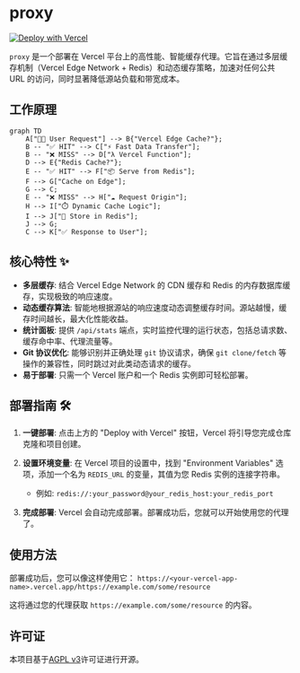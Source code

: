 # proxy 

[![Deploy with Vercel](https://vercel.com/button)](https://vercel.com/new/clone?repository-url=https%3A%2F%2Fgithub.com%2FShuakami%2Fproxy)

`proxy` 是一个部署在 Vercel 平台上的高性能、智能缓存代理。它旨在通过多层缓存机制（Vercel Edge Network + Redis）和动态缓存策略，加速对任何公共 URL 的访问，同时显著降低源站负载和带宽成本。

## 工作原理

```mermaid
graph TD
    A["👨‍💻 User Request"] --> B{"Vercel Edge Cache?"};
    B -- "✅ HIT" --> C["⚡️ Fast Data Transfer"];
    B -- "❌ MISS" --> D["λ Vercel Function"];
    D --> E{"Redis Cache?"};
    E -- "✅ HIT" --> F["📦 Serve from Redis"];
    F --> G["Cache on Edge"];
    G --> C;
    E -- "❌ MISS" --> H["☁️ Request Origin"];
    H --> I["⏱️ Dynamic Cache Logic"];
    I --> J["💾 Store in Redis"];
    J --> G;
    C --> K["✅ Response to User"];
```

## 核心特性 ✨

-   **多层缓存**: 结合 Vercel Edge Network 的 CDN 缓存和 Redis 的内存数据库缓存，实现极致的响应速度。
-   **动态缓存算法**: 智能地根据源站的响应速度动态调整缓存时间。源站越慢，缓存时间越长，最大化性能收益。
-   **统计面板**: 提供 `/api/stats` 端点，实时监控代理的运行状态，包括总请求数、缓存命中率、代理流量等。
-   **Git 协议优化**: 能够识别并正确处理 `git` 协议请求，确保 `git clone/fetch` 等操作的兼容性，同时跳过对此类动态请求的缓存。
-   **易于部署**: 只需一个 Vercel 账户和一个 Redis 实例即可轻松部署。


## 部署指南 🛠️

1.  **一键部署**: 点击上方的 "Deploy with Vercel" 按钮，Vercel 将引导您完成仓库克隆和项目创建。

2.  **设置环境变量**:
    在 Vercel 项目的设置中，找到 "Environment Variables" 选项，添加一个名为 `REDIS_URL` 的变量，其值为您 Redis 实例的连接字符串。
    
    *   例如: `redis://:your_password@your_redis_host:your_redis_port`

3.  **完成部署**:
    Vercel 会自动完成部署。部署成功后，您就可以开始使用您的代理了。

## 使用方法

部署成功后，您可以像这样使用它：
`https://<your-vercel-app-name>.vercel.app/https://example.com/some/resource`

这将通过您的代理获取 `https://example.com/some/resource` 的内容。


## 许可证

本项目基于[AGPL v3](https://www.gnu.org/licenses/agpl-3.0)许可证进行开源。